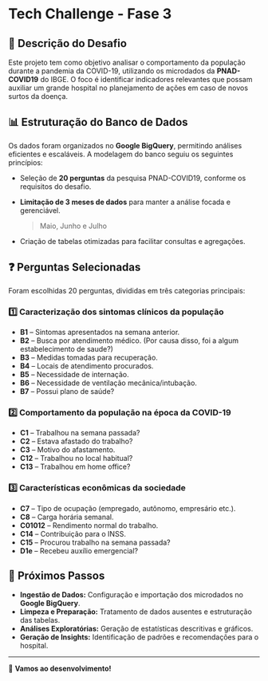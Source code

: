 # Tech Challenge - Fase 3

## 📌 Descrição do Desafio

Este projeto tem como objetivo analisar o comportamento da população durante a pandemia da COVID-19, utilizando os microdados da **PNAD-COVID19** do IBGE. O foco é identificar indicadores relevantes que possam auxiliar um grande hospital no planejamento de ações em caso de novos surtos da doença.

## 📊 Estruturação do Banco de Dados

Os dados foram organizados no **Google BigQuery**, permitindo análises eficientes e escaláveis. A modelagem do banco seguiu os seguintes princípios:
- Seleção de **20 perguntas** da pesquisa PNAD-COVID19, conforme os requisitos do desafio.
- **Limitação de 3 meses de dados** para manter a análise focada e gerenciável.
    > Maio, Junho e Julho

- Criação de tabelas otimizadas para facilitar consultas e agregações.

## ❓ Perguntas Selecionadas

Foram escolhidas 20 perguntas, divididas em três categorias principais:

### **1️⃣ Caracterização dos sintomas clínicos da população**
- **B1** – Sintomas apresentados na semana anterior.
- **B2** – Busca por atendimento médico. (Por causa disso, foi a algum estabelecimento de saude?)
- **B3** – Medidas tomadas para recuperação.
- **B4** – Locais de atendimento procurados.
- **B5** – Necessidade de internação.
- **B6** – Necessidade de ventilação mecânica/intubação.
- **B7** – Possui plano de saúde?

### **2️⃣ Comportamento da população na época da COVID-19**
- **C1** – Trabalhou na semana passada?
- **C2** – Estava afastado do trabalho?
- **C3** – Motivo do afastamento.
- **C12** – Trabalhou no local habitual?
- **C13** – Trabalhou em home office?

### **3️⃣ Características econômicas da sociedade**
- **C7** – Tipo de ocupação (empregado, autônomo, empresário etc.).
- **C8** – Carga horária semanal.
- **C01012** – Rendimento normal do trabalho.
- **C14** – Contribuição para o INSS.
- **C15** – Procurou trabalho na semana passada?
- **D1e** – Recebeu auxílio emergencial?

## 📌 Próximos Passos

- **Ingestão de Dados:** Configuração e importação dos microdados no **Google BigQuery**.
- **Limpeza e Preparação:** Tratamento de dados ausentes e estruturação das tabelas.
- **Análises Exploratórias:** Geração de estatísticas descritivas e gráficos.
- **Geração de Insights:** Identificação de padrões e recomendações para o hospital.

---
🚀 **Vamos ao desenvolvimento!**
